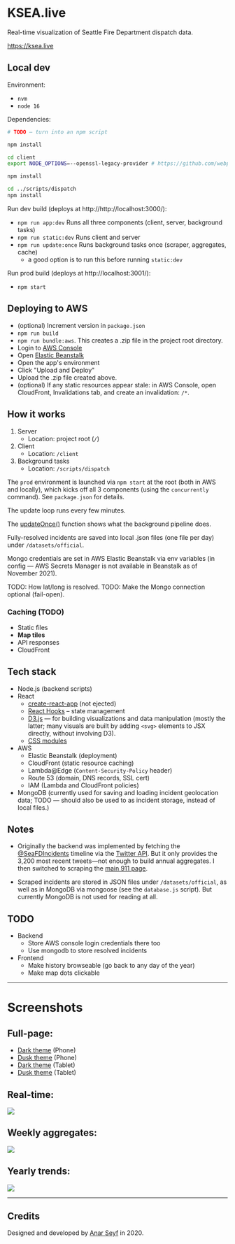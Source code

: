 # KSEA.live

Real-time visualization of Seattle Fire Department dispatch data.

https://ksea.live

## Local dev

Environment:

- `nvm`
- `node 16`

Dependencies:

```sh
# TODO — turn into an npm script

npm install

cd client
export NODE_OPTIONS=--openssl-legacy-provider # https://github.com/webpack/webpack/issues/14532#issuecomment-947012063

npm install

cd ../scripts/dispatch
npm install
```

Run dev build (deploys at http://http://localhost:3000/):

- `npm run app:dev` Runs all three components (client, server, background tasks)
- `npm run static:dev` Runs client and server
- `npm run update:once` Runs background tasks once (scraper, aggregates, cache)
  - a good option is to run this before running `static:dev`

Run prod build (deploys at http://localhost:3001/):

- `npm start`

## Deploying to AWS

- (optional) Increment version in `package.json`
- `npm run build`
- `npm run bundle:aws`. This creates a .zip file in the project root directory.
- Login to [AWS Console](https://console.aws.amazon.com/)
- Open [Elastic Beanstalk](https://us-west-2.console.aws.amazon.com/elasticbeanstalk/)
- Open the app's environment
- Click "Upload and Deploy"
- Upload the .zip file created above.
- (optional) If any static resources appear stale: in AWS Console, open CloudFront, Invalidations tab, and create an invalidation: `/*`.

## How it works

1. Server
   - Location: project root (`/`)
1. Client
   - Location: `/client`
1. Background tasks
   - Location: `/scripts/dispatch`

The `prod` environment is launched via `npm start` at the root (both in AWS and locally), which kicks off all 3 components (using the `concurrently` command). See `package.json` for details.

The update loop runs every few minutes.

The [updateOnce()](./scripts/dispatch/official/scriptUtil.js#L17) function shows what the background pipeline does.

Fully-resolved incidents are saved into local .json files (one file per day) under `/datasets/official`.

Mongo credentials are set in AWS Elastic Beanstalk via env variables (in config — AWS Secrets Manager is not available in Beanstalk as of November 2021).

TODO: How lat/long is resolved.
TODO: Make the Mongo connection optional (fail-open).

### Caching (TODO)

- Static files
- **Map tiles**
- API responses
- CloudFront

## Tech stack

- Node.js (backend scripts)
- React
  - [create-react-app](https://create-react-app.dev/) (not ejected)
  - [React Hooks](https://reactjs.org/docs/hooks-intro.html) – state management
  - [D3.js](https://d3js.org/) — for building visualizations and data manipulation (mostly the latter; many visuals are built by adding `<svg>` elements to JSX directly, without involving D3).
  - [CSS modules](https://github.com/css-modules/css-modules)
- AWS
  - Elastic Beanstalk (deployment)
  - CloudFront (static resource caching)
  - Lambda@Edge (`Content-Security-Policy` header)
  - Route 53 (domain, DNS records, SSL cert)
  - IAM (Lambda and CloudFront policies)
- MongoDB (currently used for saving and loading incident geolocation data; TODO — should also be used to as incident storage, instead of local files.)

## Notes

- Originally the backend was implemented by fetching the [@SeaFDIncidents](https://twitter.com/SeaFDIncidents) timeline via the [Twitter API](./scripts/dispatch/README.md). But it only provides the 3,200 most recent tweets—not enough to build annual aggregates. I then switched to scraping the [main 911 page](http://www2.seattle.gov/fire/realtime911/).

- Scraped incidents are stored in JSON files under `/datasets/official`, as well as in MongoDB via mongoose (see the `database.js` script). But currently MongoDB is not used for reading at all.

## TODO

- Backend
  - Store AWS console login credentials there too
  - Use mongodb to store resolved incidents
- Frontend
  - Make history browseable (go back to any day of the year)
  - Make map dots clickable

---

# Screenshots

## Full-page:

- [Dark theme](./screenshots/tablet-dark.png) (Phone)
- [Dusk theme](./screenshots/tablet-dusk.png) (Phone)
- [Dark theme](./screenshots/phone-dark.png) (Tablet)
- [Dusk theme](./screenshots/phone-dusk.png) (Tablet)

## Real-time:

<img src='./screenshots/phone-dark-partial-1.png' style='max-width:375px'>

## Weekly aggregates:

<img src='./screenshots/phone-dark-partial-2.png' style='max-width:375px'>

## Yearly trends:

<img src='./screenshots/phone-dark-partial-3.png' style='max-width:375px'>

---

## Credits

Designed and developed by [Anar Seyf](https://www.linkedin.com/in/anarseyf/) in 2020.
